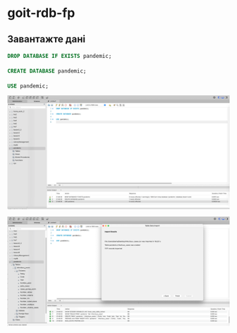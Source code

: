 # goit-rdb-fp

## Завантажте дані

```sql
DROP DATABASE IF EXISTS pandemic;

CREATE DATABASE pandemic;

USE pandemic;
```

![p1_1](./p1/p1_1.png)

![p1_2](./p1/p1_2.png)
